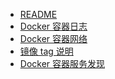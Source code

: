 - [README]()
- [Docker 容器日志](./docker-logs)
- [Docker 容器网络](./docker-network)
- [镜像 tag 说明](./image-tag)
- [Docker 容器服务发现](./service-discovery)